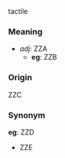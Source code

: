 tactile
### Meaning
+ _adj_: ZZA
    + __eg__: ZZB

### Origin

ZZC

### Synonym

__eg__: ZZD

+ ZZE


